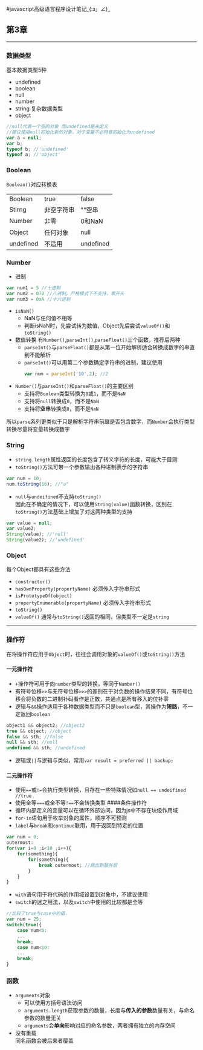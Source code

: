 #javascript高级语言程序设计笔记\_(:з」∠)\_
	  
## 第3章 
---
### 数据类型
基本数据类型5种
* undefined
* boolean
* null
* number
* string
复杂数据类型
* object
```javascript
//null代表一个空的对象 而undefined是未定义
//建议使用null初始化新的对象，对于变量不必特意初始化为undefined
var a = null;
var b;
typeof b; //'undefined'
typeof a; //'object'
```
### Boolean
`Boolean()`对应转换表
<table >
<tr>
<td>Boolean</td>
<td>true</td>
<td>false</td>
</tr>
<tr>
<td>Stirng</td>
<td>非空字符串</td>
<td>""空串</td>
</tr>
<tr>
<td>Number</td>
<td>非零</td>
<td>0和NaN</td>
</tr>
<tr>
<td>Object</td>
<td>任何对象</td>
<td>null</td>
</tr>
<tr>
<td>undefined</td>
<td>不适用</td>
<td>undefined</td>
</tr>
</table>

### Number
* 进制  
```javascript
var num1 = 5 //十进制
var num2 = 070 //八进制，严格模式下不支持，零开头
var num3 = 0xA //十六进制
```
* `isNaN()`  
  * NaN与任何值不相等
  * 判断isNaN时，先尝试转为数值，Object先后尝试`valueOf()`和`toString()`
* 数值转换
有`Number()`,`parseInt()`,`parseFloat()`三个函数，推荐后两种  
  * `parseInt()`与`parseFloat()`都是从第一位开始解析适合转换成数字的串直到不能解析
  * `parseInt()`可以用第二个参数确定字符串的进制，建议使用  
    ```javascript
    var num = parseInt('10',2); //2
    ```
* `Number()`与`parseInt()`和`parseFloat()`的主要区别
	* 支持将`Boolean`类型转换为`0`或`1`，而不是`NaN`
	* 支持将`null`转换成`0`，而不是`NaN`
	* 支持将**空串**转换成`0`，而不是`NaN`    

所以`parse`系列更类似于只是解析字符串前缀是否包含数字，而`Number`会执行类型转换尽量将变量转换成数字
### String
* `string.length`属性返回的长度包含了转义字符的长度，可能大于目测
* `toString()`方法可带一个参数输出各种进制表示的字符串  
```javascript
var num = 10;
num.toString(16); //"a"
```
* `null`与`undeifined`不支持`toString()`  
因此在不确定的情况下，可以使用`String(value)`函数转换，区别在`toString()`方法基础上增加了对这两种类型的支持  
```javascript
var value = null;
var value2;
String(value); //'null'
String(value2); //'undefined'
```
### Object
每个Object都具有这些方法
* `constructor()`
* `hasOwnProperty(propertyName)` 必须传入字符串形式
* `isPrototypeOf(object)`
* `propertyEnumerable(propertyName)` 必须传入字符串形式
* `toString()`
* `valueOf()` 通常与`toString()`返回的相同，但类型不一定是`string`

---
### 操作符
在将操作符应用于`Object`时，往往会调用对象的`valueOf()`或`toString()`方法
#### 一元操作符
* `+`操作符可用于向`number`类型的转换，等同于`Number()`
* 有符号位移`>>`与无符号位移`>>>`的差别在于对负数的操作结果不同，有符号位移会将负数的二进制补码看作是正数，共通点是所有移入的位补零
* 逻辑与`&&`操作适用于各种数据类型而不只是`boolean`型，其操作为**短路**，不一定返回`boolean`
```javascript
object1 && object2; //object2
true && object; //object
false && sth; //false
null && sth; //null
undefined && sth; //undefined
```
* 逻辑或`||`与逻辑与类似，常用`var result = preferred || backup;`
#### 二元操作符
* 使用`==`或`!=`会执行类型转换，且存在一些特殊情况如`null == undeifined //true`
* 使用全等`===`或全不等`!==`不会转换类型
####条件操作符
* 循环内部定义的变量可以在循环外部访问，因为js中不存在块级作用域
* `for-in`语句用于枚举对象的属性，顺序不可预测
* `label`与`break`和`continue`联用，用于返回到特定的位置
```javascript
var num = 0;
outermost:
for(var i=0 ;i<10 ;i++){
	for(something){
		for(something){
			break outermost; //跳出到最外层
		}
	}
}
```
* `with`语句用于将代码的作用域设置到对象中，不建议使用
* `switch`的迷之用法，以及`switch`中使用的比较都是全等
```javascript
//比较了true与case中的值，
var num = 25;
switch(true){
	case num<0:
	...
	break;
	case num<10:
	...
	break;
}
```
### 函数
* `arguments`对象
	* 可以使用方括号语法访问
	* `arguments.length`获取参数的数量，长度与**传入的参数**数量有关，与命名参数的数量无关
	* `arguments`会**单向**影响对应的命名参数，两者拥有独立的内存空间
* 没有重载  
同名函数会被后来者覆盖

